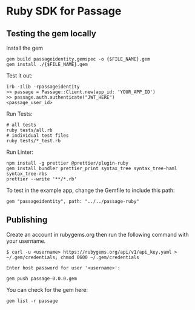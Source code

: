 # Ruby SDK for Passage

## Testing the gem locally

Install the gem

```
gem build passageidentity.gemspec -o {$FILE_NAME}.gem
gem install ./{$FILE_NAME}.gem
```

Test it out:

```
irb -Ilib -rpassageidentity
>> passage = Passage::Client.new(app_id: 'YOUR_APP_ID')
>> passage.auth.authenticate("JWT_HERE")
<passage_user_id>
```

Run Tests:

```
# all tests
ruby tests/all.rb
# individual test files
ruby tests/*_test.rb
```

Run Linter:

```
npm install -g prettier @prettier/plugin-ruby
gem install bundler prettier_print syntax_tree syntax_tree-haml syntax_tree-rbs
prettier --write '**/*.rb'
```

To test in the example app, change the Gemfile to include this path:

```
gem "passageidentity", path: "../../passage-ruby"
```

## Publishing

Create an account in rubygems.org then run the following command with your username.

```
$ curl -u <username> https://rubygems.org/api/v1/api_key.yaml >
~/.gem/credentials; chmod 0600 ~/.gem/credentials

Enter host password for user '<username>':
```

```
gem push passage-0.0.0.gem
```

You can check for the gem here:

```
gem list -r passage
```

```

```

